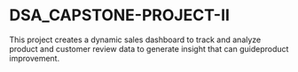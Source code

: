 # DSA_CAPSTONE-PROJECT-II
This project creates a dynamic sales dashboard to track and analyze product and customer review data to generate insight that can guideproduct improvement.
